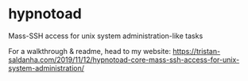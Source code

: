 # hypnotoad
Mass-SSH access for unix system administration-like tasks 

For a walkthrough & readme, head to my website:
https://tristan-saldanha.com/2019/11/12/hypnotoad-core-mass-ssh-access-for-unix-system-administration/
